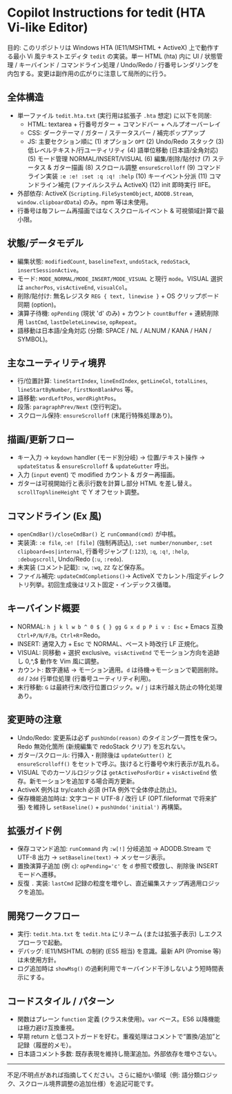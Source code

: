 # Copilot Instructions for tedit (HTA Vi-like Editor)

目的: このリポジトリは Windows HTA (IE11/MSHTML + ActiveX) 上で動作する最小 Vi 風テキストエディタ `tedit` の実装。単一 HTML (hta) 内に UI / 状態管理 / キーバインド / コマンドライン処理 / Undo/Redo / 行番号レンダリングを内包する。変更は副作用の広がりに注意して局所的に行う。

## 全体構造
- 単一ファイル `tedit.hta.txt` (実行用は拡張子 `.hta` 想定) に以下を同居:
  - HTML: textarea + 行番号ガター + コマンドバー + ヘルプオーバーレイ
  - CSS: ダークテーマ / ガター / ステータスバー / 補完ポップアップ
  - JS: 主要セクション順に (1) オプション `OPT` (2) Undo/Redo スタック (3) 低レベルテキスト/行ユーティリティ (4) 語単位移動 (日本語/全角対応) (5) モード管理 NORMAL/INSERT/VISUAL (6) 編集/削除/貼付け (7) ステータス & ガター描画 (8) スクロール調整 `ensureScrolloff` (9) コマンドライン実装 `:e :e! :set :q :q! :help` (10) キーイベント分派 (11) コマンドライン補完 (ファイルシステム ActiveX) (12) init 即時実行 IIFE。
- 外部依存: ActiveX (`Scripting.FileSystemObject`, `ADODB.Stream`, `window.clipboardData`) のみ。npm 等は未使用。
- 行番号は毎フレーム再描画ではなくスクロールイベント & 可視領域計算で最小限。

## 状態/データモデル
- 編集状態: `modifiedCount`, `baselineText`, `undoStack`, `redoStack`, `insertSessionActive`。
- モード: `MODE_NORMAL/MODE_INSERT/MODE_VISUAL` と現行 `mode`。VISUAL 選択は `anchorPos`, `visActiveEnd`, `visualCol`。
- 削除/貼付け: 無名レジスタ `REG { text, linewise }` + OS クリップボード同期 (option)。
- 演算子待機: `opPending` (現状 'd' のみ) + カウント `countBuffer` + 連続削除用 `lastCmd`, `lastDeleteLinewise`, `opRepeat`。
- 語移動は日本語/全角対応 (分類: SPACE / NL / ALNUM / KANA / HAN / SYMBOL)。

## 主なユーティリティ境界
- 行/位置計算: `lineStartIndex`, `lineEndIndex`, `getLineCol`, `totalLines`, `lineStartByNumber`, `firstNonBlankPos` 等。
- 語移動: `wordLeftPos`, `wordRightPos`。
- 段落: `paragraphPrev/Next` (空行判定)。
- スクロール保持: `ensureScrolloff` (末尾行特殊処理あり)。

## 描画/更新フロー
- キー入力 → `keydown` handler (モード別分岐) → 位置/テキスト操作 → `updateStatus` & `ensureScrolloff` & `updateGutter` 呼出。
- 入力 (`input` event) で modified カウント & ガター再描画。
- ガターは可視開始行と表示行数を計算し部分 HTML を差し替え。`scrollTop%lineHeight` で Y オフセット調整。

## コマンドライン (Ex 風)
- `openCmdBar()/closeCmdBar()` と `runCommand(cmd)` が中核。
- 実装済: `:e file`, `:e! [file]` (強制再読込), `:set number/nonumber`, `:set clipboard=os|internal`, 行番号ジャンプ (`:123`), `:q`, `:q!`, `:help`, `:debugscroll`, Undo/Redo (`:u`, `:redo`).
- 未実装 (コメント記載): `:w`, `:wq`, `ZZ` など保存系。
- ファイル補完: `updateCmdCompletions()`→ ActiveX でカレント/指定ディレクトリ列挙。初回生成後はリスト固定・インデックス循環。

## キーバインド概要
- NORMAL: `h j k l w b ^ 0 $ { } gg G x d p P i v : Esc` + Emacs 互換 `Ctrl+P/N/F/B`。`Ctrl+R`=Redo。
- INSERT: 通常入力 + Esc で NORMAL、ペースト時改行 LF 正規化。
- VISUAL: 同移動 + 選択 exclusive。`visActiveEnd` でモーション方向を追跡し 0,^,$ 動作を Vim 風に調整。
- カウント: 数字連結 → モーション適用。`d` は待機→モーションで範囲削除。`dd` / `2dd` 行単位処理 (行番号ユーティリティ利用)。
- 末行移動: `G` は最終行末/改行位置ロジック。`w` / `j` は末行越え防止の特化処理あり。

## 変更時の注意
- Undo/Redo: 変更系は必ず `pushUndo(reason)` のタイミング一貫性を保つ。Redo 無効化箇所 (新規編集で redoStack クリア) を忘れない。
- ガター/スクロール: 行挿入・削除後は `updateGutter()` と `ensureScrolloff()` をセットで呼ぶ。抜けると行番号や末行表示が乱れる。
- VISUAL でのカーソルロジックは `getActivePosForDir` + `visActiveEnd` 依存。新モーションを追加する場合両方更新。
- ActiveX 例外は try/catch 必須 (HTA 例外で全体停止防止)。
- 保存機能追加時は: 文字コード UTF-8 / 改行 LF (OPT.fileformat で将来扩張) を維持し `setBaseline()` + `pushUndo('initial')` 再構築。

## 拡張ガイド例
- 保存コマンド追加: `runCommand` 内 `:w[!]` 分岐追加 → ADODB.Stream で UTF-8 出力 → `setBaseline(text)` → メッセージ表示。
- 置換演算子追加 (例 `c`): `opPending='c'` を `d` 参照で模倣し、削除後 INSERT モードへ遷移。
- 反復 `.` 実装: `lastCmd` 記録の粒度を増やし、直近編集スナップ再適用ロジックを追加。

## 開発ワークフロー
- 実行: `tedit.hta.txt` を `tedit.hta` にリネーム (または拡張子表示) しエクスプローラで起動。
- デバッグ: IE11/MSHTML の制約 (ES5 相当) を意識。最新 API (Promise 等) は未使用方針。
- ログ追加時は `showMsg()` の過剰利用でキーバインド干渉しないよう短時間表示にする。

## コードスタイル / パターン
- 関数はプレーン `function` 定義 (クラス未使用)。`var` ベース。ES6 以降機能は極力避け互換重視。
- 早期 return と低コストガードを好む。重複処理はコメントで“置換/追加”と記録（履歴的メモ）。
- 日本語コメント多数: 既存表現を維持し簡潔追加。外部依存を増やさない。

---
不足/不明点があれば指摘してください。さらに細かい領域（例: 語分類ロジック、スクロール境界調整の追加仕様）を追記可能です。